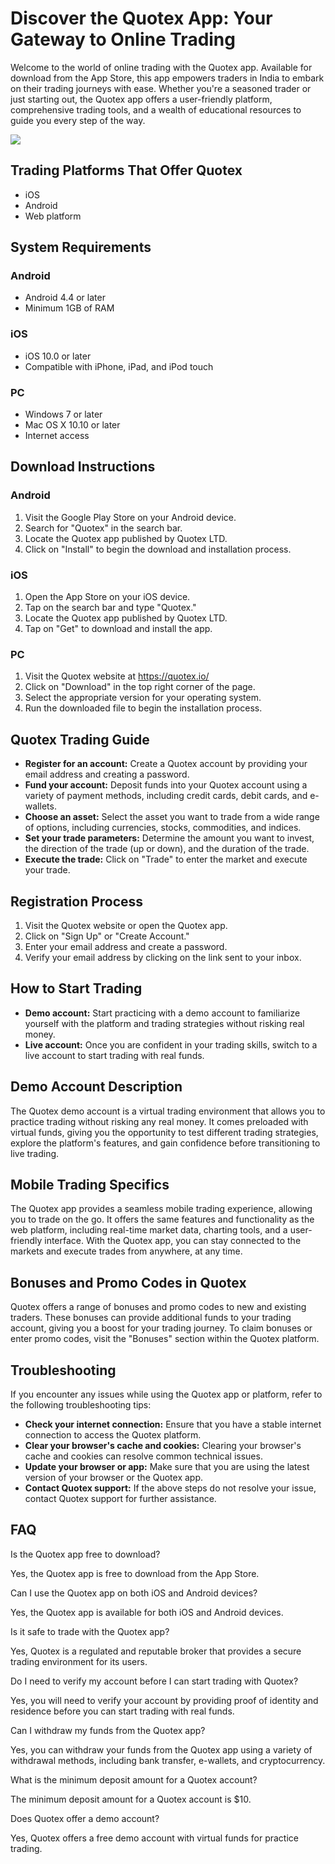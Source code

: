

# Discover the Quotex App: Your Gateway to Online Trading

Welcome to the world of online trading with the Quotex app. Available
for download from the App Store, this app empowers traders in India to
embark on their trading journeys with ease. Whether you\'re a seasoned
trader or just starting out, the Quotex app offers a user-friendly
platform, comprehensive trading tools, and a wealth of educational
resources to guide you every step of the way.

[![](https://static.quotex.io/files/1_en/300_250.jpg)](https://traff.sbs/brokerqxsignupf)




## Trading Platforms That Offer Quotex

-   iOS
-   Android
-   Web platform

## System Requirements

### Android

-   Android 4.4 or later
-   Minimum 1GB of RAM

### iOS

-   iOS 10.0 or later
-   Compatible with iPhone, iPad, and iPod touch

### PC

-   Windows 7 or later
-   Mac OS X 10.10 or later
-   Internet access

## Download Instructions

### Android

1.  Visit the Google Play Store on your Android device.
2.  Search for "Quotex" in the search bar.
3.  Locate the Quotex app published by Quotex LTD.
4.  Click on "Install" to begin the download and installation
    process.

### iOS

1.  Open the App Store on your iOS device.
2.  Tap on the search bar and type "Quotex."
3.  Locate the Quotex app published by Quotex LTD.
4.  Tap on "Get" to download and install the app.

### PC

1.  Visit the Quotex website at https://quotex.io/
2.  Click on "Download" in the top right corner of the page.
3.  Select the appropriate version for your operating system.
4.  Run the downloaded file to begin the installation process.

## Quotex Trading Guide

-   **Register for an account:** Create a Quotex account by providing
    your email address and creating a password.
-   **Fund your account:** Deposit funds into your Quotex account using
    a variety of payment methods, including credit cards, debit cards,
    and e-wallets.
-   **Choose an asset:** Select the asset you want to trade from a wide
    range of options, including currencies, stocks, commodities, and
    indices.
-   **Set your trade parameters:** Determine the amount you want to
    invest, the direction of the trade (up or down), and the duration of
    the trade.
-   **Execute the trade:** Click on "Trade" to enter the market
    and execute your trade.

## Registration Process

1.  Visit the Quotex website or open the Quotex app.
2.  Click on "Sign Up" or "Create Account."
3.  Enter your email address and create a password.
4.  Verify your email address by clicking on the link sent to your
    inbox.

## How to Start Trading

-   **Demo account:** Start practicing with a demo account to
    familiarize yourself with the platform and trading strategies
    without risking real money.
-   **Live account:** Once you are confident in your trading skills,
    switch to a live account to start trading with real funds.

## Demo Account Description

The Quotex demo account is a virtual trading environment that allows you
to practice trading without risking any real money. It comes preloaded
with virtual funds, giving you the opportunity to test different trading
strategies, explore the platform\'s features, and gain confidence before
transitioning to live trading.

## Mobile Trading Specifics

The Quotex app provides a seamless mobile trading experience, allowing
you to trade on the go. It offers the same features and functionality as
the web platform, including real-time market data, charting tools, and a
user-friendly interface. With the Quotex app, you can stay connected to
the markets and execute trades from anywhere, at any time.

## Bonuses and Promo Codes in Quotex

Quotex offers a range of bonuses and promo codes to new and existing
traders. These bonuses can provide additional funds to your trading
account, giving you a boost for your trading journey. To claim bonuses
or enter promo codes, visit the "Bonuses" section within the
Quotex platform.

## Troubleshooting

If you encounter any issues while using the Quotex app or platform,
refer to the following troubleshooting tips:

-   **Check your internet connection:** Ensure that you have a stable
    internet connection to access the Quotex platform.
-   **Clear your browser\'s cache and cookies:** Clearing your
    browser\'s cache and cookies can resolve common technical issues.
-   **Update your browser or app:** Make sure that you are using the
    latest version of your browser or the Quotex app.
-   **Contact Quotex support:** If the above steps do not resolve your
    issue, contact Quotex support for further assistance.

## FAQ

Is the Quotex app free to download?

Yes, the Quotex app is free to download from the App Store.

Can I use the Quotex app on both iOS and Android devices?

Yes, the Quotex app is available for both iOS and Android devices.

Is it safe to trade with the Quotex app?

Yes, Quotex is a regulated and reputable broker that provides a secure
trading environment for its users.

Do I need to verify my account before I can start trading with Quotex?

Yes, you will need to verify your account by providing proof of identity
and residence before you can start trading with real funds.

Can I withdraw my funds from the Quotex app?

Yes, you can withdraw your funds from the Quotex app using a variety of
withdrawal methods, including bank transfer, e-wallets, and
cryptocurrency.

What is the minimum deposit amount for a Quotex account?

The minimum deposit amount for a Quotex account is \$10.

Does Quotex offer a demo account?

Yes, Quotex offers a free demo account with virtual funds for practice
trading.


